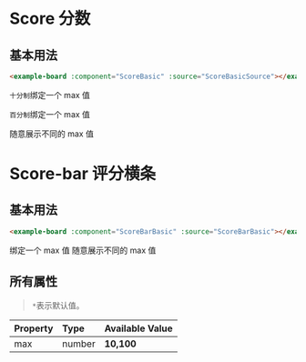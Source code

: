# Score 分数

## 基本用法

```html
<example-board :component="ScoreBasic" :source="ScoreBasicSource"></example-board>
```

`十分制`绑定一个 max 值
<example-board :component="ScoreBasic" :source="ScoreBasicSource"></example-board>

`百分制`绑定一个 max 值

<example-board :component="ScorePercent" :source="ScorePercentSource"></example-board>

随意展示不同的 max 值
<example-board :component="ScoreCustom" :source="ScoreCustomSource"></example-board>

# Score-bar 评分横条

## 基本用法

```html
<example-board :component="ScoreBarBasic" :source="ScoreBarBasic"></example-board>
```

绑定一个 max 值
<example-board :component="ScoreBarBasic" :source="ScoreBarSource"></example-board>
随意展示不同的 max 值
<example-board :component="ScoreBarCustom" :source="ScoreBarCustomSource"></example-board>

## 所有属性

> `*`表示默认值。

| Property | Type   | Available Value |
| :------- | :----- | :-------------- |
| max      | number | **10,100**      |

<script>
import ScoreBasic from 'docs/examples/other/ScoreBasic';
import ScoreBasicSource from 'docs/examples/other/ScoreBasic.txt';
import ScorePercent from 'docs/examples/other/ScorePercent';
import ScorePercentSource from 'docs/examples/other/ScorePercent.txt';
import ScoreCustom from 'docs/examples/other/ScoreCustom';
import ScoreCustomSource from 'docs/examples/other/ScoreCustom.txt';
import ScoreBarBasic from 'docs/examples/other/ScoreBarBasic';
import ScoreBarSource from 'docs/examples/other/ScoreBarBasic.txt';
import ScoreBarCustom from 'docs/examples/other/ScoreBarCustom';
import ScoreBarCustomSource from 'docs/examples/other/ScoreBarCustom.txt';
export default {
  data() {
    return {
      ScoreBasic,
      ScoreBasicSource,
      ScorePercent,
      ScorePercentSource,
      ScoreCustom,
      ScoreCustomSource,
      ScoreBarBasic,
      ScoreBarSource,
      ScoreBarCustom,
      ScoreBarCustomSource
    }
  }
}
</script>
